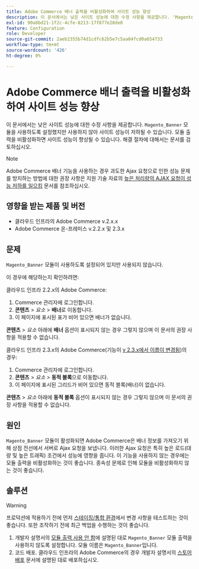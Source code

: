 ```yaml
---
title: Adobe Commerce 배너 출력을 비활성화하여 사이트 성능 향상
description: 이 문서에서는 낮은 사이트 성능에 대한 수정 사항을 제공합니다. 'Magento_배너' 모듈은 활성화되지만 사용되지 않으므로 사이트 성능이 저하될 수 있습니다. 모듈 출력을 비활성화하면 사이트 성능이 향상될 수 있습니다. 해결 절차에 대해서는 문서를 검토하십시오.
exl-id: 90a8bd21-1f2c-4cfe-8213-17f877e20de8
feature: Configuration
role: Developer
source-git-commit: 2aeb2355b74d1cdfc62b5e7c5aa04fcd0a654733
workflow-type: tm+mt
source-wordcount: '426'
ht-degree: 0%

---
```


# Adobe Commerce 배너 출력을 비활성화하여 사이트 성능 향상

이 문서에서는 낮은 사이트 성능에 대한 수정 사항을 제공합니다. `Magento_Banner` 모듈을 사용하도록 설정했지만 사용하지 않아 사이트 성능이 저하될 수 있습니다. 모듈 출력을 비활성화하면 사이트 성능이 향상될 수 있습니다. 해결 절차에 대해서는 문서를 검토하십시오.

>[!NOTE]
>
>Adobe Commerce 배너 기능을 사용하는 경우 과도한 Ajax 요청으로 인한 성능 문제를 방지하는 방법에 대한 권장 사항은 지원 기술 자료의 [높은 처리량의 AJAX 요청이 성능 저하를 일으킴](/help/troubleshooting/miscellaneous/high-throughput-ajax-requests-cause-poor-performance.md) 문서를 참조하십시오.

## 영향을 받는 제품 및 버전

* 클라우드 인프라의 Adobe Commerce v.2.x.x
* Adobe Commerce 온-프레미스 v.2.2.x 및 2.3.x

## 문제

`Magento_Banner` 모듈이 사용하도록 설정되어 있지만 사용되지 않습니다.

이 경우에 해당하는지 확인하려면:

클라우드 인프라 2.2.x의 Adobe Commerce:

1. Commerce 관리자에 로그인합니다.
1. **콘텐츠** > *요소* > **배너**&#x200B;로 이동합니다.
1. 이 페이지에 표시된 표가 비어 있으면 배너가 없습니다.

**콘텐츠** > *요소* 아래에 **배너** 옵션이 표시되지 않는 경우 그렇지 않으며 이 문서의 권장 사항을 적용할 수 없습니다.

클라우드 인프라 2.3.x의 Adobe Commerce(기능이 [v 2.3.x에서 이름이 변경됨](https://commerce-docs.github.io/devdocs-archive/2.3/guides/v2.3/release-notes/ReleaseNotes2.3.0Commerce.html#banner-now-dynamic-block))의 경우:

1. Commerce 관리자에 로그인합니다.
1. **콘텐츠** > *요소 >* **동적 블록**&#x200B;으로 이동합니다.
1. 이 페이지에 표시된 그리드가 비어 있으면 동적 블록(배너)이 없습니다.

**콘텐츠** > *요소* 아래에 **동적 블록** 옵션이 표시되지 않는 경우 그렇지 않으며 이 문서의 권장 사항을 적용할 수 없습니다.

## 원인

`Magento_Banner` 모듈이 활성화되면 Adobe Commerce은 배너 정보를 가져오기 위해 상점 전선에서 서버로 Ajax 요청을 보냅니다. 이러한 Ajax 요청은 특히 높은 로드(대량 및 높은 트래픽) 조건에서 성능에 영향을 줍니다. 이 기능을 사용하지 않는 경우에는 모듈 출력을 비활성화하는 것이 좋습니다. 종속성 문제로 인해 모듈을 비활성화하지 않는 것이 좋습니다.

## 솔루션

>[!WARNING]
>
>프로덕션에 적용하기 전에 먼저 [스테이징/통합 환경](/help/announcements/adobe-commerce-announcements/integration-environment-enhancement-request-pro-and-starter.md)에서 변경 사항을 테스트하는 것이 좋습니다. 또한 조작하기 전에 최근 백업을 수행하는 것이 좋습니다.

1. 개발자 설명서의 [모듈 출력 사용 안 함](https://experienceleague.adobe.com/ko/docs/commerce-operations/configuration-guide/files/disable-module-output)에 설명된 대로 `Magento_Banner` 모듈 출력을 사용하지 않도록 설정합니다. 모듈 이름은 `Magento_Banner`입니다.
1. 코드 배포. 클라우드 인프라의 Adobe Commerce의 경우 개발자 설명서의 [스토어 배포](https://experienceleague.adobe.com/ko/docs/commerce-cloud-service/user-guide/develop/deploy/staging-production) 문서에 설명된 대로 배포하십시오.
